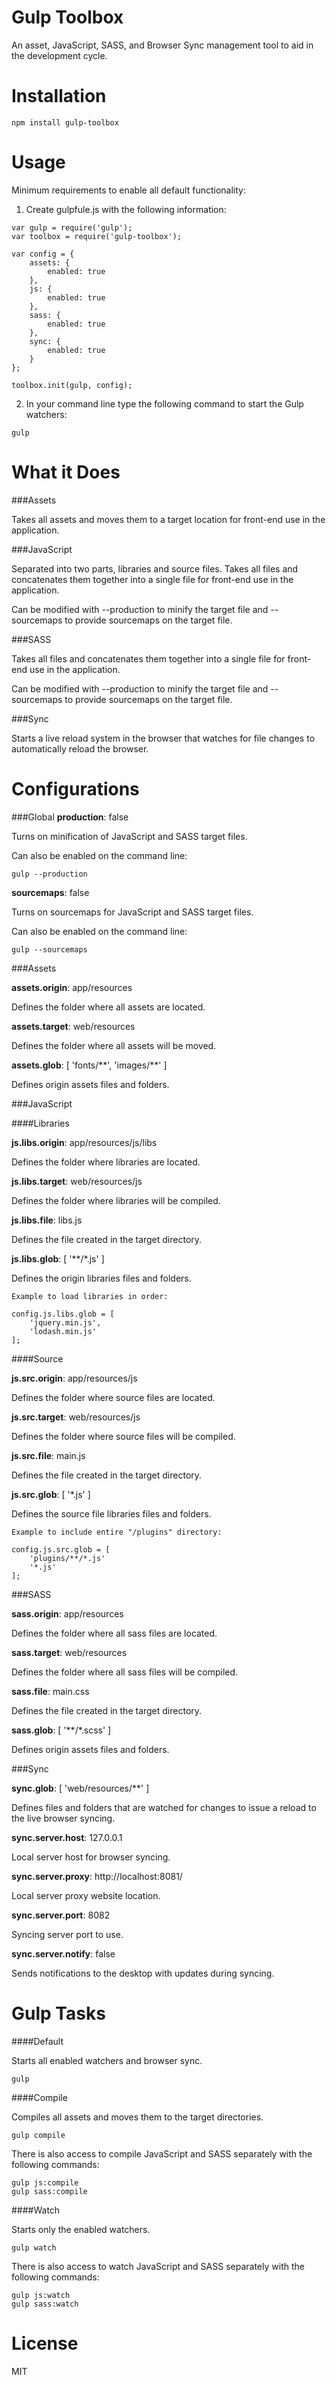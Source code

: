 Gulp Toolbox
============

An asset, JavaScript, SASS, and Browser Sync management tool to aid in the development cycle.

Installation
============

```
npm install gulp-toolbox
```

Usage
=====

Minimum requirements to enable all default functionality:

1. Create gulpfule.js with the following information:
```
var gulp = require('gulp');
var toolbox = require('gulp-toolbox');

var config = {
    assets: {
        enabled: true
    },
    js: {
        enabled: true
    },
    sass: {
        enabled: true
    },
    sync: {
        enabled: true
    }
};

toolbox.init(gulp, config);
```

2. In your command line type the following command to start the Gulp watchers:
```
gulp
```

What it Does
============

###Assets

Takes all assets and moves them to a target location for front-end use in the application.

###JavaScript

Separated into two parts, libraries and source files. Takes all files and concatenates them together into a single file for front-end use in the application.

Can be modified with --production to minify the target file and --sourcemaps to provide sourcemaps on the target file.

###SASS

Takes all files and concatenates them together into a single file for front-end use in the application.

Can be modified with --production to minify the target file and --sourcemaps to provide sourcemaps on the target file.

###Sync

Starts a live reload system in the browser that watches for file changes to automatically reload the browser.


Configurations
==============

###Global
**production**: false

Turns on minification of JavaScript and SASS target files.

Can also be enabled on the command line:

```
gulp --production
```

**sourcemaps**: false

Turns on sourcemaps for JavaScript and SASS target files.

Can also be enabled on the command line:

```
gulp --sourcemaps
```

###Assets

**assets.origin**: app/resources

Defines the folder where all assets are located.

**assets.target**: web/resources

Defines the folder where all assets will be moved.

**assets.glob**: [ 'fonts/\*\*', 'images/\*\*' ]

Defines origin assets files and folders.

###JavaScript

####Libraries

**js.libs.origin**: app/resources/js/libs

Defines the folder where libraries are located.

**js.libs.target**: web/resources/js

Defines the folder where libraries will be compiled.

**js.libs.file**: libs.js

Defines the file created in the target directory.

**js.libs.glob**: [ '\*\*/\*.js' ]

Defines the origin libraries files and folders.

```
Example to load libraries in order:

config.js.libs.glob = [
    'jquery.min.js',
    'lodash.min.js'
];
```

####Source

**js.src.origin**: app/resources/js

Defines the folder where source files are located.

**js.src.target**: web/resources/js

Defines the folder where source files will be compiled.

**js.src.file**: main.js

Defines the file created in the target directory.

**js.src.glob**: [ '\*.js' ]

Defines the source file libraries files and folders.

```
Example to include entire "/plugins" directory:

config.js.src.glob = [
    'plugins/**/*.js'
    '*.js'
];
```

###SASS

**sass.origin**: app/resources

Defines the folder where all sass files are located.

**sass.target**: web/resources

Defines the folder where all sass files will be compiled.

**sass.file**: main.css

Defines the file created in the target directory.

**sass.glob**: [ '\*\*/\*.scss' ]

Defines origin assets files and folders.

###Sync

**sync.glob**: [ 'web/resources/**' ]

Defines files and folders that are watched for changes to issue a reload to the live browser syncing.

**sync.server.host**: 127.0.0.1

Local server host for browser syncing.

**sync.server.proxy**: http://localhost:8081/

Local server proxy website location.

**sync.server.port**: 8082

Syncing server port to use.

**sync.server.notify**: false

Sends notifications to the desktop with updates during syncing.

Gulp Tasks
==========

####Default

Starts all enabled watchers and browser sync.

```
gulp
```

####Compile

Compiles all assets and moves them to the target directories.

```
gulp compile
```

There is also access to compile JavaScript and SASS separately with the following commands:

```
gulp js:compile
gulp sass:compile
```

####Watch

Starts only the enabled watchers.

```
gulp watch
```

There is also access to watch JavaScript and SASS separately with the following commands:

```
gulp js:watch
gulp sass:watch
```

License
========

MIT

